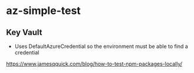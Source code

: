 # az-simple-test

## Key Vault

* Uses DefaultAzureCredential so the environment must be able to find a credential


https://www.jamesqquick.com/blog/how-to-test-npm-packages-locally/